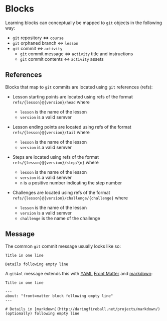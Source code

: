 # Blocks

Learning blocks can conceptually be mapped to `git` objects in the following way:

- `git` repository ⇔ `course`
- `git` orphaned branch ⇔ `lesson`
- `git` commit ⇔ `activity`
  - `git` commit message ⇔ `activity` title and instructions
  - `git` commit contents ⇔ `activity` assets

## References

Blocks that map to `git` commits are located using `git` references (refs):

- Lesson starting points are located using refs of the format `refs/{lesson}@{version}/head` where
  - `lesson` is the name of the lesson
  - `version` is a valid semver

- Lesson ending points are located using refs of the format `refs/{lesson}@{version}/tail` where
  - `lesson` is the name of the lesson
  - `version` is a valid semver

- Steps are located using refs of the format `refs/{lesson}@{version}/step/{n}` where
  - `lesson` is the name of the lesson
  - `version` is a valid semver
  - `n` is a positive number indicating the step number

- Challenges are located using refs of the format `refs/{lesson}@{version}/challenge/{challenge}` where
  - `lesson` is the name of the lesson
  - `version` is a valid semver
  - `challenge` is the name of the challenge

## Message

The common `git` commit message usually looks like so:

```
Title in one line

Details following empty line
```

A `git4ol` message extends this with [YAML](http://yaml.org/) [Front Matter](http://jekyllrb.com/docs/frontmatter/) and [markdown](http://daringfireball.net/projects/markdown/):

```
Title in one line

---
about: "front=matter block following empty line"
---

# Details in [markdown](http://daringfireball.net/projects/markdown/) (optionally) following empty line
```
